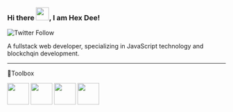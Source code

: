### Hi there <img src="https://raw.githubusercontent.com/MartinHeinz/MartinHeinz/master/wave.gif" width="30px">, I am Hex Dee!

![Twitter Follow](https://img.shields.io/twitter/follow/i_am_hexdee?style=social)

A fullstack web developer, specializing in JavaScript technology and blockchqin development.

---

🧰Toolbox

<img src="https://worldvectorlogo.com/logo/solidity" width="50" height="50">
<img src="https://worldvectorlogo.com/logo/nodejs-1" width="50" height="50">
<img src="https://worldvectorlogo.com/logo/git" width="50" height="50">
<img src="https://worldvectorlogo.com/logo/python-4" width="50" height="50">







